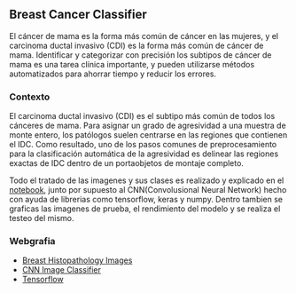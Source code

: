 ## Breast Cancer Classifier

El cáncer de mama es la forma más común de cáncer en las mujeres, y el carcinoma ductal invasivo (CDI) es la forma más común de cáncer de mama. Identificar y categorizar con precisión los subtipos de cáncer de mama es una tarea clínica importante, y pueden utilizarse métodos automatizados para ahorrar tiempo y reducir los errores.

### Contexto

El carcinoma ductal invasivo (CDI) es el subtipo más común de todos los cánceres de mama. Para asignar un grado de agresividad a una muestra de monte entero, los patólogos suelen centrarse en las regiones que contienen el IDC. Como resultado, uno de los pasos comunes de preprocesamiento para la clasificación automática de la agresividad es delinear las regiones exactas de IDC dentro de un portaobjetos de montaje completo.

Todo el tratado de las imagenes y sus clases es realizado y explicado en el [notebook](breastcancerclassifier.ipynb), junto por supuesto al CNN(Convolusional Neural Network) hecho con ayuda de librerias como tensorflow, keras y numpy. Dentro tambien se graficas las imagenes de prueba, el rendimiento del modelo y se realiza el testeo del mismo. 

### Webgrafia

- [Breast Histopathology Images](https://www.kaggle.com/datasets/paultimothymooney/breast-histopathology-images/data)
- [CNN Image Classifier](https://www.youtube.com/watch?v=jztwpsIzEGc&t=1577s)
- [Tensorflow](https://www.tensorflow.org/)
